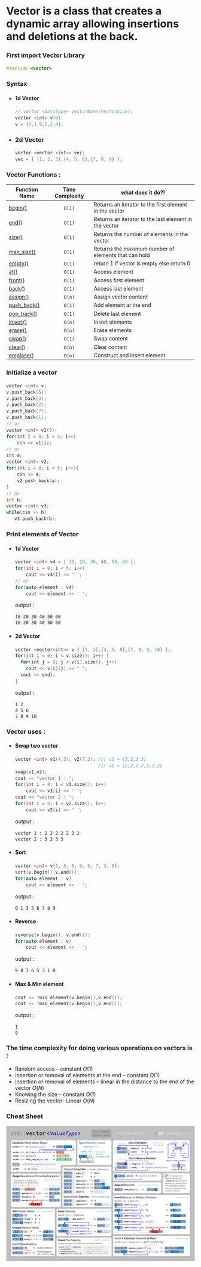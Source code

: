 # **Vector** is a class that creates a dynamic array allowing insertions and deletions at the back.

### First import Vector Library
```cpp
#include <vector>
```

### Syntax 
  - #### 1d Vector
    ```cpp
    // vector <DataType> VectorName(VectorSize);
    vector <int> v(6);
    v = {7,1,9,5,2,4};
    ```
  - ### 2d Vector
    ```cpp
    vector <vector <int>> vec;
    vec = { {1, 2, 3},{4, 5, 6},{7, 8, 9} };
    ```
  
### Vector Functions :
| Function Name | Time Complexity | what does it do?! |
|--------------|:-----------------:|----------------------|
|[begin()](https://www.geeksforgeeks.org/vectorbegin-vectorend-c-stl/) | `O(1)` | Returns an iterator to the first element in the vector |
|[end()](https://www.geeksforgeeks.org/vectorbegin-vectorend-c-stl/) | `O(1)` | Returns an iterator to the last element in the vector |
|[size()](https://cplusplus.com/reference/vector/vector/size/) | `O(1)` | Returns the number of elements in the vector |
|[max_size()](https://www.geeksforgeeks.org/vector-max_size-function-in-c-stl/) | `O(1)` |  Returns the maximum number of elements that can hold |
|[empty()](https://cplusplus.com/reference/vector/vector/empty/) | `O(1)` | return 1 if vector is empty else return 0 |
|[at()](https://www.javatpoint.com/cpp-vector-at-function) | `O(1)` | Access element |
|[front()](https://www.javatpoint.com/cpp-vector-front-function) | `O(1)` |  Access first element |
|[back()](https://www.javatpoint.com/cpp-vector-back-function)  | `O(1)` | Access last element |
|[assign()](https://www.geeksforgeeks.org/vector-assign-in-c-stl/) | `O(n)` |  Assign vector content | 
|[push_back()](https://cplusplus.com/reference/vector/vector/push_back/) | `O(1)` |  Add element at the end |
|[pop_back()](https://www.javatpoint.com/cpp-vector-pop-back-function) | `O(1)` |  Delete last element |
|[insert()](https://www.javatpoint.com/cpp-vector-insert-function) | `O(n)` | Insert elements |
|[erase()](https://cplusplus.com/reference/vector/vector/erase/) | `O(n)` | Erase elements |
|[swap()](https://www.geeksforgeeks.org/vectorat-vectorswap-c-stl/) | `O(1)` |  Swap content |
|[clear()](https://www.geeksforgeeks.org/vector-erase-and-clear-in-cpp/) | `O(n)` | Clear content |
|[emplase()](https://cplusplus.com/reference/vector/vector/emplace/) | `O(n)` |  Construct and insert element |

### Initialize a vector
  ```cpp
  vector <int> v;
  v.push_back(5);
  v.push_back(3);
  v.push_back(2);
  v.push_back(7);
  v.push_back(1);
  // or
  vector <int> v1(5);
  for(int i = 0; i < 5; i++)
      cin >> v1[i];
  // or
  int a;
  vector <int> v2;
  for(int i = 0; i < 5; i++){
      cin >> a;
      v2.push_back(a);
  }
  // or
  int b;
  vector <int> v3;
  while(cin >> b)
     v3.push_back(b);
  ```
### Print elements of Vector
  - #### 1d Vector
    ```cpp
    vector <int> v4 = { 10, 20, 30, 40, 50, 60 };
    for(int i = 0; i < 5; i++)
        cout << v4[i] << ' ';
    // or
    for(auto element : v4)
        cout << element << ' '; 
    ```
    output : 
    ```
    10 20 30 40 50 60 
    10 20 30 40 50 60 
    ```
  - #### 2d Vector
    ```cpp
    vector <vector<int>> v { {1, 2},{4, 5, 6},{7, 8, 9, 10} };
    for(int i = 0; i < v.size(); i++) {
      for(int j = 0; j < v[i].size(); j++)
        cout << v[i][j] << " ";
      cout << endl;
    }
     ```
    output : 
    ```
    1 2
    4 5 6
    7 8 9 10
    ```
### Vector uses :
  - #### Swap two vector
    ```cpp
    vector <int> v1(4,3), v2(7,2); /// v1 = {3,3,3,3}
                                   /// v2 = {2,2,2,2,2,2,2}
    swap(v1,v2);
    cout << "vector 1 : ";
    for(int i = 0; i < v1.size(); i++)
        cout << v1[i] << ' ';
    cout << "vector 2 : ";
    for(int i = 0; i < v2.size(); i++)
        cout << v2[i] << ' ';
    ```
    output : 
    ```
    vector 1 : 2 2 2 2 2 2 2
    vector 2 : 3 3 3 3
    ```
  - #### Sort
    ```cpp
    vector <int> v{1, 5, 8, 9, 6, 7, 3, 0};
    sort(v.begin(),v.end());
    for(auto element : v)
        cout << element << ' ';
    ```
    output : 
    ```
    0 1 3 5 6 7 8 9
    ```    
  - #### Reverse
    ```cpp
    reverse(v.begin(), v.end());
    for(auto element : v)
        cout << element << ' ';
    ```
    output : 
    ```
    9 8 7 6 5 3 1 0
    ```
  - #### Max & Min element
    ```cpp
    cout << *min_element(v.begin(),v.end());
    cout << *max_element(v.begin(),v.end()); 
    ```
    output : 
    ```
    1
    9
    ```
### The time complexity for doing various operations on vectors is :
  - Random access – constant $O(1)$
  - Insertion or removal of elements at the end – constant $O(1)$
  - Insertion or removal of elements – linear in the distance to the end of the vector $O(N)$
  - Knowing the size – constant $O(1)$
  - Resizing the vector- Linear $O(N)$

### Cheat Sheet
![](Images/vector.png)

